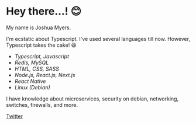 # Hey there...! :blush:

My name is Joshua Myers.

I'm ecstatic about Typescript. I've used several languages till now. However, Typescript takes the cake! :satisfied:

- _Typescript, Javascript_
- _Redis, MySQL_
- _HTML, CSS, SASS_
- _Node.js, React.js, Next.js_
- _React Native_
- _Linux (Debian)_

I have knowledge about microservices, security on debian, networking, switches, firewalls, and more.

[Twitter](https://twitter.com/JJMyers_)
